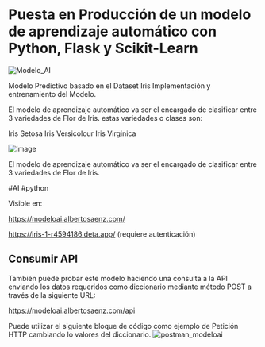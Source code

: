 # Puesta en Producción de un modelo de aprendizaje automático con Python, Flask y Scikit-Learn
![Modelo_AI](https://user-images.githubusercontent.com/29576337/221439514-dcfe6ee3-4356-4146-a7d1-0983a10e2906.jpg)

Modelo Predictivo basado en el Dataset Iris
Implementación y entrenamiento del Modelo.

El modelo de aprendizaje automático va ser el encargado de clasificar entre 3 variedades de Flor de Iris. estas variedades o clases son:

Iris Setosa
Iris Versicolour
Iris Virginica

![image](https://user-images.githubusercontent.com/29576337/221392872-3d191a29-01e7-405d-892d-ee8d27a7567e.png)

El modelo de aprendizaje automático va ser el encargado de clasificar entre 3 variedades de Flor de Iris.

#AI #python 

Visible en:

https://modeloai.albertosaenz.com/

https://iris-1-r4594186.deta.app/ (requiere autenticación)

## Consumir API
También puede probar este modelo haciendo una consulta a la API enviando los datos requeridos como diccionario mediante método POST a través de la siguiente URL:

https://modeloai.albertosaenz.com/api

Puede utilizar el siguiente bloque de código como ejemplo de Petición HTTP cambiando lo valores del diccionario.
![postman_modeloai](https://user-images.githubusercontent.com/29576337/221526743-c194bf49-14e8-4e77-b9a1-7ed76b797789.jpg)

